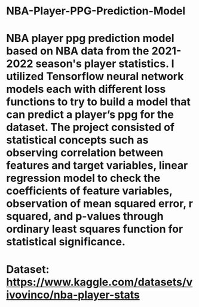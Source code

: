 # NBA-Player-PPG-Prediction-Model

# NBA player ppg prediction model based on NBA data from the 2021-2022 season's player statistics. I utilized Tensorflow neural network models each with different loss functions to try to build a model that can predict a player’s ppg for the dataset. The project consisted of statistical concepts such as observing correlation between features and target variables, linear regression model to check the coefficients of feature variables, observation of mean squared error, r squared, and p-values through ordinary least squares function for statistical significance.


# Dataset: https://www.kaggle.com/datasets/vivovinco/nba-player-stats
